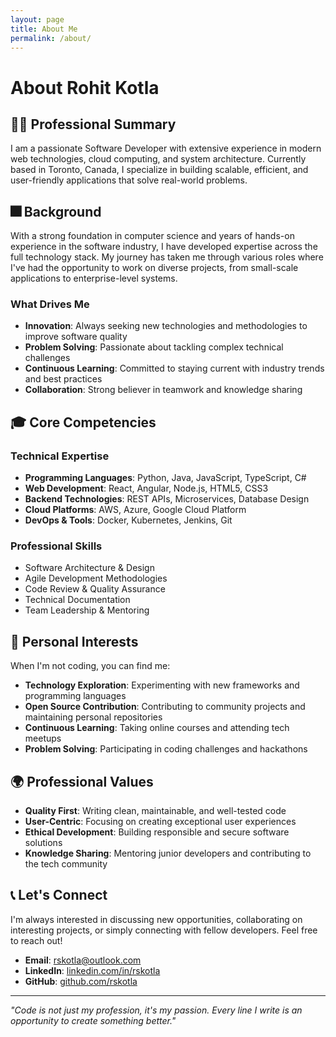 ```yaml
---
layout: page
title: About Me
permalink: /about/
---
```


# About Rohit Kotla

## 👨‍💻 Professional Summary

I am a passionate Software Developer with extensive experience in modern web technologies, cloud computing, and system architecture. Currently based in Toronto, Canada, I specialize in building scalable, efficient, and user-friendly applications that solve real-world problems.

## 🎆 Background

With a strong foundation in computer science and years of hands-on experience in the software industry, I have developed expertise across the full technology stack. My journey has taken me through various roles where I've had the opportunity to work on diverse projects, from small-scale applications to enterprise-level systems.

### What Drives Me

- **Innovation**: Always seeking new technologies and methodologies to improve software quality
- **Problem Solving**: Passionate about tackling complex technical challenges
- **Continuous Learning**: Committed to staying current with industry trends and best practices
- **Collaboration**: Strong believer in teamwork and knowledge sharing

## 🎓 Core Competencies

### Technical Expertise
- **Programming Languages**: Python, Java, JavaScript, TypeScript, C#
- **Web Development**: React, Angular, Node.js, HTML5, CSS3
- **Backend Technologies**: REST APIs, Microservices, Database Design
- **Cloud Platforms**: AWS, Azure, Google Cloud Platform
- **DevOps & Tools**: Docker, Kubernetes, Jenkins, Git

### Professional Skills
- Software Architecture & Design
- Agile Development Methodologies
- Code Review & Quality Assurance
- Technical Documentation
- Team Leadership & Mentoring

## 🎨 Personal Interests

When I'm not coding, you can find me:

- **Technology Exploration**: Experimenting with new frameworks and programming languages
- **Open Source Contribution**: Contributing to community projects and maintaining personal repositories
- **Continuous Learning**: Taking online courses and attending tech meetups
- **Problem Solving**: Participating in coding challenges and hackathons

## 🌍 Professional Values

- **Quality First**: Writing clean, maintainable, and well-tested code
- **User-Centric**: Focusing on creating exceptional user experiences
- **Ethical Development**: Building responsible and secure software solutions
- **Knowledge Sharing**: Mentoring junior developers and contributing to the tech community

## 📞 Let's Connect

I'm always interested in discussing new opportunities, collaborating on interesting projects, or simply connecting with fellow developers. Feel free to reach out!

- **Email**: [rskotla@outlook.com](mailto:rskotla@outlook.com)
- **LinkedIn**: [linkedin.com/in/rskotla](https://linkedin.com/in/rskotla)
- **GitHub**: [github.com/rskotla](https://github.com/rskotla)

---

*"Code is not just my profession, it's my passion. Every line I write is an opportunity to create something better."*
